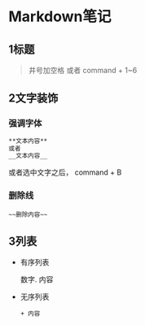# Markdown笔记

## 1标题

> 井号加空格 或者 command + 1~6 



## 2文字装饰

### 强调字体

```markdown
**文本内容**
或者
__文本内容__
```

或者选中文字之后， command + B

### 删除线

```
~~删除内容~~
```

## 3列表

+ 有序列表

  数字. 内容

+ 无序列表

  ```
  + 内容
  ```

  









